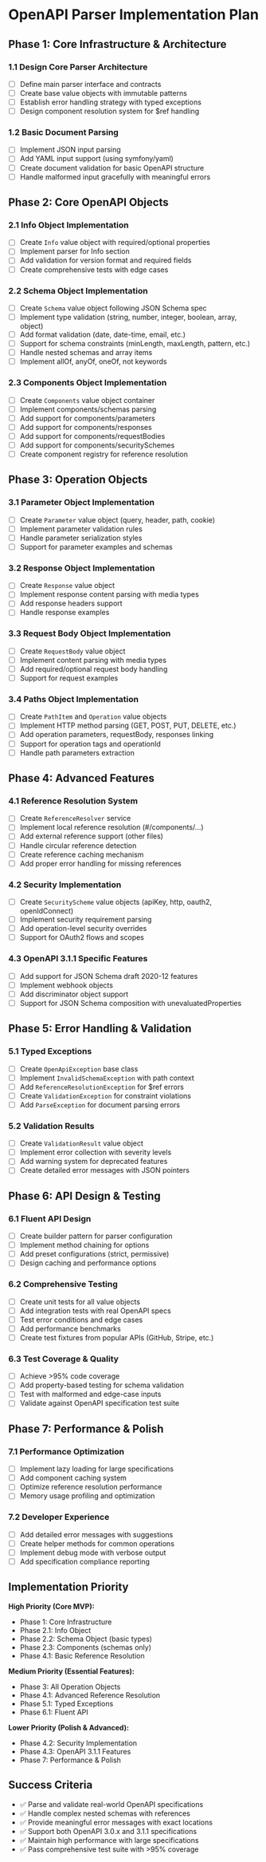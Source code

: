 # OpenAPI Parser Implementation Plan

## Phase 1: Core Infrastructure & Architecture

### 1.1 Design Core Parser Architecture
- [ ] Define main parser interface and contracts
- [ ] Create base value objects with immutable patterns  
- [ ] Establish error handling strategy with typed exceptions
- [ ] Design component resolution system for $ref handling

### 1.2 Basic Document Parsing
- [ ] Implement JSON input parsing
- [ ] Add YAML input support (using symfony/yaml)
- [ ] Create document validation for basic OpenAPI structure
- [ ] Handle malformed input gracefully with meaningful errors

## Phase 2: Core OpenAPI Objects

### 2.1 Info Object Implementation
- [ ] Create `Info` value object with required/optional properties
- [ ] Implement parser for Info section
- [ ] Add validation for version format and required fields
- [ ] Create comprehensive tests with edge cases

### 2.2 Schema Object Implementation  
- [ ] Create `Schema` value object following JSON Schema spec
- [ ] Implement type validation (string, number, integer, boolean, array, object)
- [ ] Add format validation (date, date-time, email, etc.)  
- [ ] Support for schema constraints (minLength, maxLength, pattern, etc.)
- [ ] Handle nested schemas and array items
- [ ] Implement allOf, anyOf, oneOf, not keywords

### 2.3 Components Object Implementation
- [ ] Create `Components` value object container
- [ ] Implement components/schemas parsing
- [ ] Add support for components/parameters
- [ ] Add support for components/responses  
- [ ] Add support for components/requestBodies
- [ ] Add support for components/securitySchemes
- [ ] Create component registry for reference resolution

## Phase 3: Operation Objects

### 3.1 Parameter Object Implementation
- [ ] Create `Parameter` value object (query, header, path, cookie)
- [ ] Implement parameter validation rules
- [ ] Handle parameter serialization styles
- [ ] Support for parameter examples and schemas

### 3.2 Response Object Implementation
- [ ] Create `Response` value object
- [ ] Implement response content parsing with media types
- [ ] Add response headers support
- [ ] Handle response examples

### 3.3 Request Body Object Implementation  
- [ ] Create `RequestBody` value object
- [ ] Implement content parsing with media types
- [ ] Add required/optional request body handling
- [ ] Support for request examples

### 3.4 Paths Object Implementation
- [ ] Create `PathItem` and `Operation` value objects
- [ ] Implement HTTP method parsing (GET, POST, PUT, DELETE, etc.)
- [ ] Add operation parameters, requestBody, responses linking
- [ ] Support for operation tags and operationId
- [ ] Handle path parameters extraction

## Phase 4: Advanced Features

### 4.1 Reference Resolution System
- [ ] Create `ReferenceResolver` service
- [ ] Implement local reference resolution (#/components/...)
- [ ] Add external reference support (other files)
- [ ] Handle circular reference detection
- [ ] Create reference caching mechanism
- [ ] Add proper error handling for missing references

### 4.2 Security Implementation
- [ ] Create `SecurityScheme` value objects (apiKey, http, oauth2, openIdConnect)
- [ ] Implement security requirement parsing
- [ ] Add operation-level security overrides
- [ ] Support for OAuth2 flows and scopes

### 4.3 OpenAPI 3.1.1 Specific Features
- [ ] Add support for JSON Schema draft 2020-12 features
- [ ] Implement webhook objects
- [ ] Add discriminator object support
- [ ] Support for JSON Schema composition with unevaluatedProperties

## Phase 5: Error Handling & Validation

### 5.1 Typed Exceptions
- [ ] Create `OpenApiException` base class
- [ ] Implement `InvalidSchemaException` with path context
- [ ] Add `ReferenceResolutionException` for $ref errors
- [ ] Create `ValidationException` for constraint violations
- [ ] Add `ParseException` for document parsing errors

### 5.2 Validation Results
- [ ] Create `ValidationResult` value object
- [ ] Implement error collection with severity levels
- [ ] Add warning system for deprecated features
- [ ] Create detailed error messages with JSON pointers

## Phase 6: API Design & Testing

### 6.1 Fluent API Design
- [ ] Create builder pattern for parser configuration
- [ ] Implement method chaining for options
- [ ] Add preset configurations (strict, permissive)
- [ ] Design caching and performance options

### 6.2 Comprehensive Testing
- [ ] Create unit tests for all value objects
- [ ] Add integration tests with real OpenAPI specs
- [ ] Test error conditions and edge cases
- [ ] Add performance benchmarks
- [ ] Create test fixtures from popular APIs (GitHub, Stripe, etc.)

### 6.3 Test Coverage & Quality
- [ ] Achieve >95% code coverage
- [ ] Add property-based testing for schema validation
- [ ] Test with malformed and edge-case inputs
- [ ] Validate against OpenAPI specification test suite

## Phase 7: Performance & Polish

### 7.1 Performance Optimization
- [ ] Implement lazy loading for large specifications
- [ ] Add component caching system
- [ ] Optimize reference resolution performance
- [ ] Memory usage profiling and optimization

### 7.2 Developer Experience
- [ ] Add detailed error messages with suggestions
- [ ] Create helper methods for common operations
- [ ] Implement debug mode with verbose output
- [ ] Add specification compliance reporting

## Implementation Priority

**High Priority (Core MVP):**
- Phase 1: Core Infrastructure
- Phase 2.1: Info Object
- Phase 2.2: Schema Object (basic types)
- Phase 2.3: Components (schemas only)
- Phase 4.1: Basic Reference Resolution

**Medium Priority (Essential Features):**
- Phase 3: All Operation Objects
- Phase 4.1: Advanced Reference Resolution
- Phase 5.1: Typed Exceptions
- Phase 6.1: Fluent API

**Lower Priority (Polish & Advanced):**
- Phase 4.2: Security Implementation
- Phase 4.3: OpenAPI 3.1.1 Features
- Phase 7: Performance & Polish

## Success Criteria

- ✅ Parse and validate real-world OpenAPI specifications
- ✅ Handle complex nested schemas with references
- ✅ Provide meaningful error messages with exact locations
- ✅ Support both OpenAPI 3.0.x and 3.1.1 specifications
- ✅ Maintain high performance with large specifications
- ✅ Pass comprehensive test suite with >95% coverage